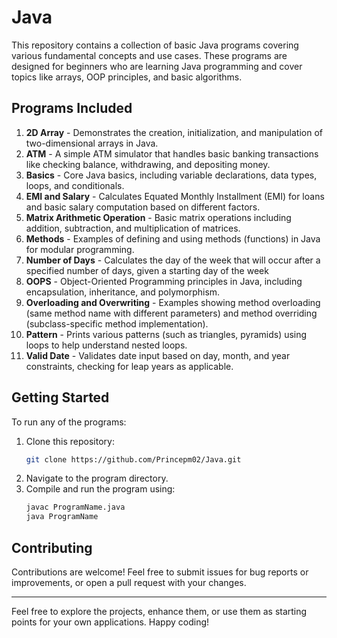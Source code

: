 # Java

This repository contains a collection of basic Java programs covering various fundamental concepts and use cases. These programs are designed for beginners who are learning Java programming and cover topics like arrays, OOP principles, and basic algorithms.

## Programs Included

1. **2D Array** - Demonstrates the creation, initialization, and manipulation of two-dimensional arrays in Java.
2. **ATM** - A simple ATM simulator that handles basic banking transactions like checking balance, withdrawing, and depositing money.
3. **Basics** - Core Java basics, including variable declarations, data types, loops, and conditionals.
4. **EMI and Salary** - Calculates Equated Monthly Installment (EMI) for loans and basic salary computation based on different factors.
5. **Matrix Arithmetic Operation** - Basic matrix operations including addition, subtraction, and multiplication of matrices.
6. **Methods** - Examples of defining and using methods (functions) in Java for modular programming.
7. **Number of Days** -  Calculates the day of the week that will occur after a specified number of days, given a starting day of the week
8. **OOPS** - Object-Oriented Programming principles in Java, including encapsulation, inheritance, and polymorphism.
9. **Overloading and Overwriting** - Examples showing method overloading (same method name with different parameters) and method overriding (subclass-specific method implementation).
10. **Pattern** - Prints various patterns (such as triangles, pyramids) using loops to help understand nested loops.
11. **Valid Date** - Validates date input based on day, month, and year constraints, checking for leap years as applicable.

## Getting Started

To run any of the programs:
1. Clone this repository: 
    ```bash
    git clone https://github.com/Princepm02/Java.git
    ```
2. Navigate to the program directory.
3. Compile and run the program using:
    ```bash
    javac ProgramName.java
    java ProgramName
    ```

## Contributing

Contributions are welcome! Feel free to submit issues for bug reports or improvements, or open a pull request with your changes.

---
Feel free to explore the projects, enhance them, or use them as starting points for your own applications. Happy coding!
